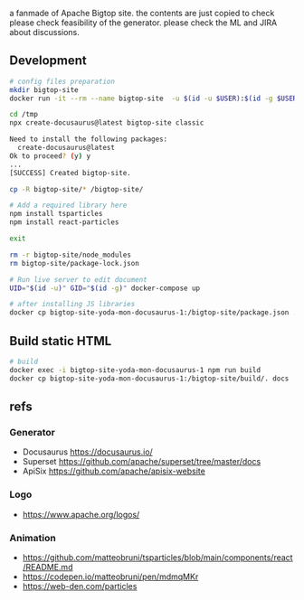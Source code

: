 a fanmade of Apache Bigtop site. the contents are just copied to check please check feasibility of the generator.
please check the ML and JIRA about discussions.

## Development
```sh
# config files preparation
mkdir bigtop-site
docker run -it --rm --name bigtop-site  -u $(id -u $USER):$(id -g $USER) -v $(pwd)/bigtop-site:/bigtop-site node:16.16.0-buster bash

cd /tmp
npx create-docusaurus@latest bigtop-site classic

Need to install the following packages:
  create-docusaurus@latest
Ok to proceed? (y) y
...
[SUCCESS] Created bigtop-site.

cp -R bigtop-site/* /bigtop-site/

# Add a required library here
npm install tsparticles
npm install react-particles

exit

rm -r bigtop-site/node_modules
rm bigtop-site/package-lock.json
```

```sh
# Run live server to edit document
UID="$(id -u)" GID="$(id -g)" docker-compose up
```

```sh
# after installing JS libraries 
docker cp bigtop-site-yoda-mon-docusaurus-1:/bigtop-site/package.json .
```

## Build static HTML

```sh
# build
docker exec -i bigtop-site-yoda-mon-docusaurus-1 npm run build
docker cp bigtop-site-yoda-mon-docusaurus-1:/bigtop-site/build/. docs
```


## refs
### Generator
- Docusaurus https://docusaurus.io/
- Superset https://github.com/apache/superset/tree/master/docs
- ApiSix https://github.com/apache/apisix-website

### Logo
- https://www.apache.org/logos/

### Animation
- https://github.com/matteobruni/tsparticles/blob/main/components/react/README.md
- https://codepen.io/matteobruni/pen/mdmqMKr
- https://web-den.com/particles